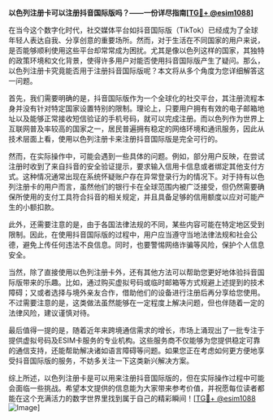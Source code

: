 **以色列注册卡可以注册抖音国际版吗？——一份详尽指南[[TG💪+ @esim1088](https://t.me/s/esim1088)]**

在当今这个数字化时代，社交媒体平台如抖音国际版（TikTok）已经成为了全球年轻人表达自我、分享创意的重要场所。然而，对于生活在不同国家的用户来说，是否能够顺利使用这些平台却常常成为困扰。尤其是像以色列这样的国家，其独特的政策环境和文化背景，使得许多用户对能否使用抖音国际版产生了疑问。那么，以色列注册卡究竟能否用于注册抖音国际版呢？本文将从多个角度为您详细解答这一问题。

首先，我们需要明确的是，抖音国际版作为一个全球化的社交平台，其注册流程本身并没有针对特定国家设置特别的限制。理论上，只要用户拥有有效的电子邮箱地址以及能够正常接收短信验证的手机号码，就可以完成注册。而以色列作为世界上互联网普及率较高的国家之一，居民普遍拥有稳定的网络环境和通讯服务，因此从技术层面上看，使用以色列注册卡来注册抖音国际版是完全可行的。

然而，在实际操作中，可能会遇到一些具体的问题。例如，部分用户反映，在尝试注册时收到了来自抖音的安全验证提示，要求输入信用卡信息或者绑定其他支付方式。这种情况通常出现在系统怀疑账户存在异常登录行为的情况下。对于持有以色列注册卡的用户而言，虽然他们的银行卡在全球范围内被广泛接受，但仍然需要确保所使用的支付工具符合抖音的相关规定，并且具备足够的信用额度以应对可能产生的小额扣款。

此外，还需要注意的是，由于各国法律法规的不同，某些内容可能在特定地区受到限制。因此，在使用抖音国际版的过程中，用户应当遵守当地法律法规和社会公德，避免上传任何违法不良信息。同时，也要警惕网络诈骗等风险，保护个人信息安全。

当然，除了直接使用以色列注册卡外，还有其他方法可以帮助您更好地体验抖音国际版带来的乐趣。比如，通过购买虚拟号码或临时邮箱等方式规避上述提到的技术障碍；又或者选择与境外亲友合作，借助他们的设备进行注册后再分享给您使用。不过需要注意的是，这类做法虽然能够在一定程度上解决问题，但也伴随着一定的法律风险，建议谨慎对待。

最后值得一提的是，随着近年来跨境通信需求的增长，市场上涌现出了一批专注于提供虚拟号码及ESIM卡服务的专业机构。这些服务商不仅能够为您提供稳定可靠的通信支持，还能帮助解决诸如语言障碍等问题。如果您正在考虑如何更方便地享受抖音国际版的服务，不妨多关注一下这类新兴解决方案。

综上所述，以色列注册卡是可以用来注册抖音国际版的，但在实际操作过程中可能会面临一些挑战。希望本文提供的信息能为大家带来参考价值，并祝愿每位读者都能在这个充满活力的数字世界里找到属于自己的精彩瞬间！[[TG💪+ @esim1088](https://t.me/s/esim1088) ![Image](https://i.postimg.cc/4NQfJmqS/Snipaste-2025-05-13-00-14-12.png)]